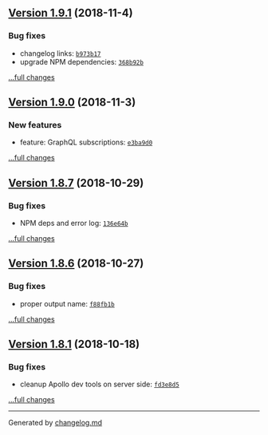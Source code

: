 ## [Version 1.9.1](https://github.com/:MikeBild/racyjs/releases/tag/v1.9.1) (2018-11-4)

### Bug fixes

- changelog links: [`b973b17`](https://github.com/:MikeBild/racyjs/commit/b973b17)
- upgrade NPM dependencies: [`368b92b`](https://github.com/:MikeBild/racyjs/commit/368b92b)

[...full changes](https://github.com/:MikeBild/racyjs/compare/v1.9.0...v1.9.1)

## [Version 1.9.0](https://github.com/mikebild/racyjs/releases/tag/v1.9.0) (2018-11-3)

### New features

- feature: GraphQL subscriptions:
  [`e3ba9d0`](https://github.com/mikebild/racyjs/commit/e3ba9d0)

[...full changes](https://github.com/mikebild/racyjs/compare/v1.8.7...v1.9.0)

## [Version 1.8.7](https://github.com/mikebild/racyjs/releases/tag/v1.8.7) (2018-10-29)

### Bug fixes

- NPM deps and error log:
  [`136e64b`](https://github.com/mikebild/racyjs/commit/136e64b)

[...full changes](https://github.com/mikebild/racyjs/compare/v1.8.6...v1.8.7)

## [Version 1.8.6](https://github.com/mikebild/racyjs/releases/tag/v1.8.6) (2018-10-27)

### Bug fixes

- proper output name:
  [`f88fb1b`](https://github.com/mikebild/racyjs/commit/f88fb1b)

[...full changes](https://github.com/mikebild/racyjs/compare/v1.8.5...v1.8.6)

## [Version 1.8.1](https://github.com/mikebild/racyjs/releases/tag/v1.8.1) (2018-10-18)

### Bug fixes

- cleanup Apollo dev tools on server side:
  [`fd3e8d5`](https://github.com/mikebild/racyjs/commit/fd3e8d5)

[...full changes](https://github.com/mikebild/racyjs/compare/v1.8.0...v1.8.1)

---

Generated by [changelog.md](https://github.com/egoist/changelog.md)
